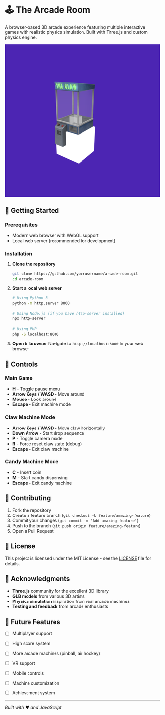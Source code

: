 # 🕹️ The Arcade Room

A browser-based 3D arcade experience featuring multiple interactive games with realistic physics simulation. Built with Three.js and custom physics engine.

![Arcade Room](images/claw-machine.jpg)


## 🚀 Getting Started

### Prerequisites
- Modern web browser with WebGL support
- Local web server (recommended for development)

### Installation

1. **Clone the repository**
   ```bash
   git clone https://github.com/yourusername/arcade-room.git
   cd arcade-room
   ```

2. **Start a local web server**
   ```bash
   # Using Python 3
   python -m http.server 8000
   
   # Using Node.js (if you have http-server installed)
   npx http-server
   
   # Using PHP
   php -S localhost:8000
   ```

3. **Open in browser**
   Navigate to `http://localhost:8000` in your web browser

## 🎯 Controls

### Main Game
- **H** - Toggle pause menu
- **Arrow Keys / WASD** - Move around
- **Mouse** - Look around
- **Escape** - Exit machine mode

### Claw Machine Mode
- **Arrow Keys / WASD** - Move claw horizontally
- **Down Arrow** - Start drop sequence
- **P** - Toggle camera mode
- **R** - Force reset claw state (debug)
- **Escape** - Exit claw machine

### Candy Machine Mode
- **C** - Insert coin
- **M** - Start candy dispensing
- **Escape** - Exit candy machine
## 🤝 Contributing

1. Fork the repository
2. Create a feature branch (`git checkout -b feature/amazing-feature`)
3. Commit your changes (`git commit -m 'Add amazing feature'`)
4. Push to the branch (`git push origin feature/amazing-feature`)
5. Open a Pull Request

## 📝 License

This project is licensed under the MIT License - see the [LICENSE](LICENSE) file for details.

## 🙏 Acknowledgments

- **Three.js** community for the excellent 3D library
- **GLB models** from various 3D artists
- **Physics simulation** inspiration from real arcade machines
- **Testing and feedback** from arcade enthusiasts

## 🎯 Future Features

- [ ] Multiplayer support
- [ ] High score system
- [ ] More arcade machines (pinball, air hockey)
- [ ] VR support
- [ ] Mobile controls
- [ ] Machine customization
- [ ] Achievement system



---

*Built with ❤️ and JavaScript*
